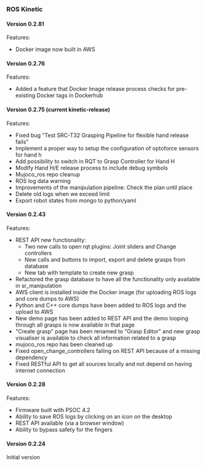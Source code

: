 ### ROS Kinetic

#### Version 0.2.81

Features:

* Docker image now built in AWS

#### Version 0.2.76

Features:

* Added a feature that Docker Image release process checks for pre-existing Docker tags in Dockerhub

#### Version 0.2.75 (current kinetic-release) 

Features:

* Fixed bug "Test SRC-T32 Grasping Pipeline for flexible hand release fails"
* Implement a proper way to setup the configuration of optoforce sensors for hand h
* Add possibility to switch in RQT to Grasp Controller for Hand H
* Modify Hand H/E release process to include debug symbols
* Mujoco_ros repo cleanup
* ROS log data warning
* Improvements of the manipulation pipeline: Check the plan until place
* Delete old logs when we exceed limit
* Export robot states from mongo to python/yaml

#### Version 0.2.43

Features:

* REST API new functionality:
  * Two new calls to open rqt plugins: Joint sliders and Change controllers
  * New calls and buttons to import, export and delete grasps from database
  * New tab with template to create new grasp
* Refactored the grasp database to have all the functionality only available in sr_manipulation
* AWS client is installed inside the Docker image (for uploading ROS logs and core dumps to AWS)
* Python and C++ core dumps have been added to ROS logs and the upload to AWS
* New demo page has been added to REST API and the demo looping through all grasps is now available in that page
* "Create grasp" page has been renamed to "Grasp Editor" and new grasp visualiser is available to check all information related to a grasp
* mujoco_ros repo has been cleaned up
* Fixed open_change_controllers failing on REST API because of a missing dependency
* Fixed RESTful API to get all sources locally and not depend on having internet connection

#### Version 0.2.28

Features:

* Firmware built with PSOC 4.2
* Ability to save ROS logs by clicking on an icon on the desktop
* REST API available (via a browser window)
* Ability to bypass safety for the fingers

#### Version 0.2.24

Initial version
